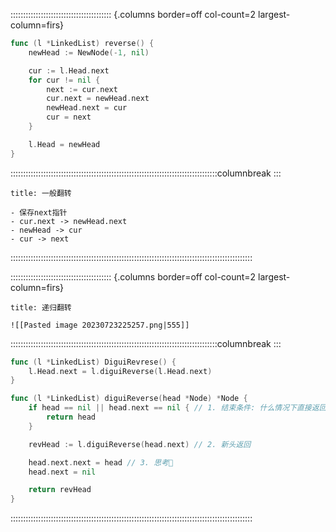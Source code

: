 :::::::::::::::::::::::::::::::::::::::: {.columns border=off col-count=2 largest-column=firs}

```go
func (l *LinkedList) reverse() {
	newHead := NewNode(-1, nil)

	cur := l.Head.next
	for cur != nil {
		next := cur.next
		cur.next = newHead.next
		newHead.next = cur
		cur = next
	}

	l.Head = newHead
}
```

::::::::::::::::::::::::::::::::::::::::::::::::::::::::::::::::::::::::::::::::::columnbreak
:::

~~~ad-success
title: 一般翻转

- 保存next指针
- cur.next -> newHead.next
- newHead -> cur
- cur -> next
~~~

::::::::::::::::::::::::::::::::::::::::::::::::::::::::::::::::::::::::::::::::::::::::::::::::

:::::::::::::::::::::::::::::::::::::::: {.columns border=off col-count=2 largest-column=firs}

~~~ad-primary
title: 递归翻转

![[Pasted image 20230723225257.png|555]]
~~~



::::::::::::::::::::::::::::::::::::::::::::::::::::::::::::::::::::::::::::::::::columnbreak
:::

```go
func (l *LinkedList) DiguiRevrese() {
	l.Head.next = l.diguiReverse(l.Head.next)
}

func (l *LinkedList) diguiReverse(head *Node) *Node {
	if head == nil || head.next == nil { // 1. 结束条件: 什么情况下直接返回参数节点
		return head
	}

	revHead := l.diguiReverse(head.next) // 2. 新头返回

	head.next.next = head // 3. 思考🤔
	head.next = nil

	return revHead
}
```

::::::::::::::::::::::::::::::::::::::::::::::::::::::::::::::::::::::::::::::::::::::::::::::::
